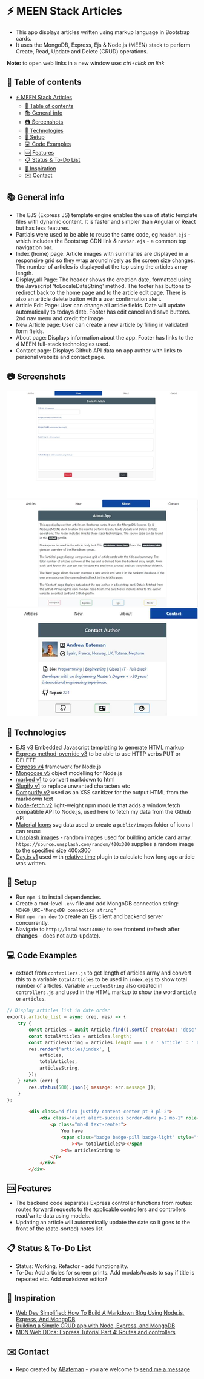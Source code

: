 # :zap: MEEN Stack Articles

* This app displays articles written using markup language in Bootstrap cards.
* It uses the MongoDB, Express, Ejs & Node.js (MEEN) stack to perform Create, Read, Update and Delete (CRUD) operations.

**Note:** to open web links in a new window use: _ctrl+click on link_

## :page_facing_up: Table of contents

* [:zap: MEEN Stack Articles](#zap-meen-stack-articles)
  * [:page_facing_up: Table of contents](#page_facing_up-table-of-contents)
  * [:books: General info](#books-general-info)
  * [:camera: Screenshots](#camera-screenshots)
  * [:signal_strength: Technologies](#signal_strength-technologies)
  * [:floppy_disk: Setup](#floppy_disk-setup)
  * [:computer: Code Examples](#computer-code-examples)
  * [:cool: Features](#cool-features)
  * [:clipboard: Status & To-Do List](#clipboard-status--to-do-list)
  * [:clap: Inspiration](#clap-inspiration)
  * [:envelope: Contact](#envelope-contact)

## :books: General info

* The EJS (Express JS) template engine enables the use of static template files with dynamic content. It is faster and simpler than Angular or React but has less features.
* Partials were used to be able to reuse the same code, eg `header.ejs` - which includes the Bootstrap CDN link & `navbar.ejs` - a common top navigation bar.
* Index (home) page: Article images with summaries are displayed in a responsive grid so they wrap around nicely as the screen size changes. The number of articles is displayed at the top using the articles array length.
* Display_all Page: The header shows the creation date, formatted using the Javascript 'toLocaleDateString' method. The footer has buttons to redirect back to the home page and to the article edit page. There is also an article delete button with a user confirmation alert.
* Article Edit Page: User can change all article fields. Date will update automatically to todays date. Footer has edit cancel and save buttons. 2nd nav menu and credit for image
* New Article page: User can create a new article by filling in validated form fields.
* About page: Displays information about the app. Footer has links to the 4 MEEN full-stack technologies used.
* Contact page: Displays Github API data on app author with links to personal website and contact page.

## :camera: Screenshots

![Example screenshot](./img/meen-create.jpg)
![Example screenshot](./img/meen-about.jpg)
![Example screenshot](./img/meen-contact.jpg)

## :signal_strength: Technologies

* [EJS v3](https://ejs.co/#promo) Embedded Javascript templating to generate HTML markup
* [Express method-override v3](http://expressjs.com/en/resources/middleware/method-override.html) to be able to use HTTP verbs PUT or DELETE
* [Express v4](https://expressjs.com/) framework for Node.js
* [Mongoose v5](https://mongoosejs.com/) object modelling for Node.js
* [marked v1](https://www.npmjs.com/package/marked) to convert markdown to html
* [Slugify v1](https://www.npmjs.com/package/slugify) to replace unwanted characters etc
* [Dompurify v2](https://www.npmjs.com/package/dompurify) used as an XSS sanitizer for the output HTML from the markdown text
* [Node-fetch v2](https://www.npmjs.com/package/node-fetch) light-weight npm module that adds a window.fetch compatible API to Node.js, used here to fetch my data from the Github API
* [Material Icons](https://material.io/resources/icons/?style=baseline) svg data used to create a `public/images` folder of icons I can reuse
* [Unsplash images](https://source.unsplash.com/) - random images used for building article card array. `https://source.unsplash.com/random/400x300` supplies a random image to the specified size 400x300
* [Day.js v1](https://day.js.org/en/) used with [relative time](https://day.js.org/docs/en/display/from-now#list-of-breakdown-range) plugin to calculate how long ago article was written.

## :floppy_disk: Setup

* Run `npm i` to install dependencies.
* Create a root-level `.env` file and add MongoDB connection string: `MONGO_URI="MongoDB connection string"`
* Run `npm run dev` to create an Ejs client and backend server concurrently.
* Navigate to `http://localhost:4000/` to see frontend (refresh after changes - does not auto-update).

## :computer: Code Examples

* extract from `controllers.js` to get length of articles array and convert this to a variable `totalArticles` to be used in `index.ejs` to show total number of articles. Variable `articlesString` also created in `controllers.js` and used in the HTML markup to show the word `article` or `articles`.

```javascript
// Display articles list in date order
exports.article_list = async (req, res) => {
	try {
		const articles = await Article.find().sort({ createdAt: 'desc' });
		const totalArticles = articles.length;
		const articlesString = articles.length === 1 ? ' article' : ' articles';
		res.render('articles/index', {
			articles,
			totalArticles,
			articlesString,
		});
	} catch (err) {
		res.status(500).json({ message: err.message });
	}
};
```

```html
		<div class="d-flex justify-content-center pt-3 pl-2">
			<div class="alert alert-success border-dark p-2 mb-1" role="alert">
				<p class="mb-0 text-center">
					You have
					<span class="badge badge-pill badge-light" style="font-size: 18px"
						><%= totalArticles%></span
					><%= articlesString %>
				</p>
			</div>
		</div>
```

## :cool: Features

* The backend code separates Express controller functions from routes: routes forward requests to the applicable controllers and controllers read/write data using models.
* Updating an article will automatically update the date so it goes to the front of the (date-sorted) notes list

## :clipboard: Status & To-Do List

* Status: Working. Refactor - add functionality.
* To-Do: Add articles for screen prints. Add modals/toasts to say if title is repeated etc. Add markdown editor?

## :clap: Inspiration

* [Web Dev Simplified: How To Build A Markdown Blog Using Node.js, Express, And MongoDB](https://www.youtube.com/watch?v=1NrHkjlWVhM)
* [Building a Simple CRUD app with Node, Express, and MongoDB](https://zellwk.com/blog/crud-express-mongodb/)
* [MDN Web DOcs: Express Tutorial Part 4: Routes and controllers](https://developer.mozilla.org/en-US/docs/Learn/Server-side/Express_Nodejs/routes)

## :envelope: Contact

* Repo created by [ABateman](https://www.andrewbateman.org) - you are welcome to [send me a message](https://andrewbateman.org/contact)
